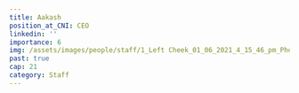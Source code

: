 ```yaml
---
title: Aakash
position_at_CNI: CEO
linkedin: ''
importance: 6
img: /assets/images/people/staff/1_Left Cheek_01_06_2021_4_15_46_pm_Phone_sp.jpg
past: true
cap: 21
category: Staff
---
```


